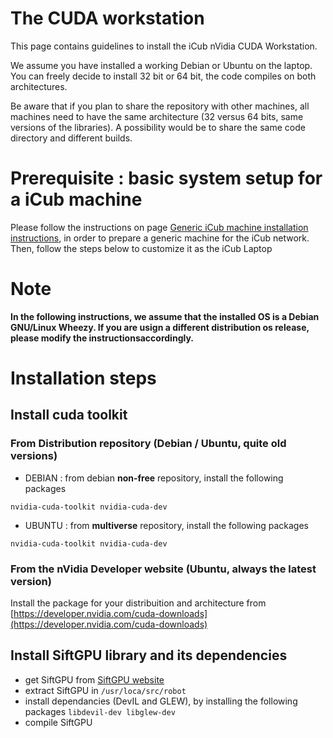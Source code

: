 # The CUDA workstation

This page contains guidelines to install the iCub nVidia CUDA
Workstation.

We assume you have installed a working Debian or Ubuntu on the laptop. You can freely decide to install 32 bit or 64 bit, the code compiles on both architectures.

Be aware that if you plan to share the repository with other machines, all machines need to have the same architecture (32 versus 64 bits, same versions of the libraries). A possibility would be to share the same code directory and different builds.

# Prerequisite : basic system setup for a iCub machine

Please follow the instructions on page [Generic iCub machine
installation instructions](generic-machine.md), in order to prepare a generic machine for the iCub network. Then, follow the steps below to customize it as the iCub Laptop

# Note

**In the following instructions, we assume that the installed OS is a Debian GNU/Linux Wheezy. If you are usign a different distribution os release, please modify the instructionsaccordingly.**

# Installation steps

## Install cuda toolkit

### From Distribution repository (Debian / Ubuntu, quite old versions)

- DEBIAN : from debian **non-free** repository, install the following
    packages

`nvidia-cuda-toolkit nvidia-cuda-dev`

- UBUNTU : from **multiverse** repository, install the following
    packages

`nvidia-cuda-toolkit nvidia-cuda-dev`

### From the nVidia Developer website (Ubuntu, always the latest version)

Install the package for your distribuition and architecture from
[https://developer.nvidia.com/cuda-downloads](https://developer.nvidia.com/cuda-downloads)

## Install SiftGPU library and its dependencies

-   get SiftGPU from [SiftGPU
    website](http://cs.unc.edu/~ccwu/siftgpu/)
-   extract SiftGPU in `/usr/loca/src/robot`
-   install dependancies (DevIL and GLEW), by installing the following packages `libdevil-dev libglew-dev`
-   compile SiftGPU
